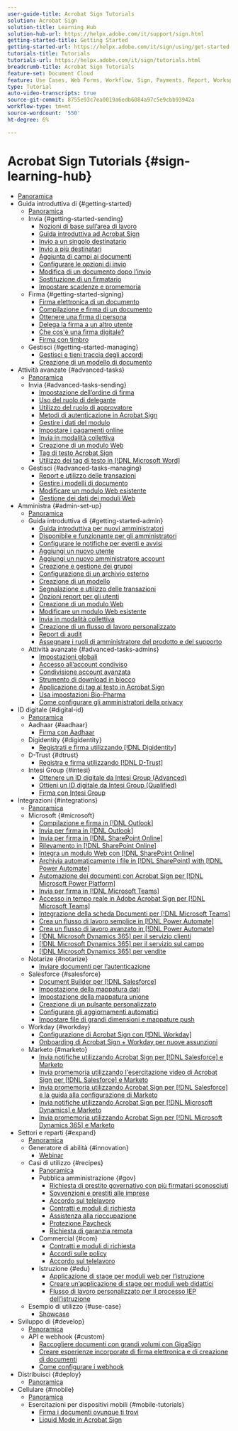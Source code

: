 ```yaml
---
user-guide-title: Acrobat Sign Tutorials
solution: Acrobat Sign
solution-title: Learning Hub
solution-hub-url: https://helpx.adobe.com/it/support/sign.html
getting-started-title: Getting Started
getting-started-url: https://helpx.adobe.com/it/sign/using/get-started-guide.html
tutorials-title: Tutorials
tutorials-url: https://helpx.adobe.com/it/sign/tutorials.html
breadcrumb-title: Acrobat Sign Tutorials
feature-set: Document Cloud
feature: Use Cases, Web Forms, Workflow, Sign, Payments, Report, Workspace, Deadline, Administration, Digital ID, Form, Integrations, Mobile, Skill Builder
type: Tutorial
auto-video-transcripts: true
source-git-commit: 8755e93c7ea0019a6edb6084a97c5e9cbb93942a
workflow-type: tm+mt
source-wordcount: '550'
ht-degree: 6%

---
```



# Acrobat Sign Tutorials {#sign-learning-hub}

+ [Panoramica](overview.md)
+ Guida introduttiva di {#getting-started}
   + [Panoramica](sign-beginner-tutorials/beginner-users-overview.md)
   + Invia {#getting-started-sending}
      + [Nozioni di base sull’area di lavoro](sign-beginner-tutorials/quick-tour.md)
      + [Guida introduttiva ad Acrobat Sign](sign-beginner-tutorials/new-sender.md)
      + [Invio a un singolo destinatario](sign-beginner-tutorials/send-to-single-recipient.md)
      + [Invio a più destinatari](sign-beginner-tutorials/send-to-multiple-recipients.md)
      + [Aggiunta di campi ai documenti](sign-beginner-tutorials/adding-fields.md)
      + [Configurare le opzioni di invio](sign-beginner-tutorials/sending-options.md)
      + [Modifica di un documento dopo l’invio](sign-beginner-tutorials/modify-in-flight.md)
      + [Sostituzione di un firmatario](sign-beginner-tutorials/replace-signer.md)
      + [Impostare scadenze e promemoria](sign-beginner-tutorials/set-deadlines-reminders.md)
   + Firma {#getting-started-signing}
      + [Firma elettronica di un documento](sign-beginner-tutorials/electronically-sign-a-document.md)
      + [Compilazione e firma di un documento](sign-beginner-tutorials/fill-and-sign.md)
      + [Ottenere una firma di persona](sign-beginner-tutorials/sign-in-person.md)
      + [Delega la firma a un altro utente](sign-beginner-tutorials/delegate-signing.md)
      + [Che cos&#39;è una firma digitale?](sign-beginner-tutorials/sign-with-a-digital-signature.md)
      + [Firma con timbro](sign-beginner-tutorials/sign-with-a-stamp.md)
   + Gestisci {#getting-started-managing}
      + [Gestisci e tieni traccia degli accordi](sign-beginner-tutorials/manage-and-track.md)
      + [Creazione di un modello di documento](https://experienceleague.adobe.com/docs/document-cloud-learn/sign-learning-hub/admin-set-up/getting-started-admin/create-a-template.html?lang=it)
+ Attività avanzate {#advanced-tasks}
   + [Panoramica](sign-advanced-users/advanced-users-overview.md)
   + Invia {#advanced-tasks-sending}
      + [Impostazione dell’ordine di firma](sign-advanced-users/setting-up-routing.md)
      + [Uso del ruolo di delegante](sign-advanced-users/delegate-signature.md)
      + [Utilizzo del ruolo di approvatore](sign-advanced-users/add-an-approver.md)
      + [Metodi di autenticazione in Acrobat Sign](sign-advanced-users/authentication-methods.md)
      + [Gestire i dati del modulo](sign-advanced-users/manage-form-data.md)
      + [Impostare i pagamenti online](sign-advanced-users/set-up-online-payments.md)
      + [Invia in modalità collettiva](https://experienceleague.adobe.com/docs/document-cloud-learn/sign-learning-hub/admin-set-up/getting-started-admin/megasign.html?lang=it)
      + [Creazione di un modulo Web](https://experienceleague.adobe.com/docs/document-cloud-learn/sign-learning-hub/admin-set-up/getting-started-admin/webform.html?lang=it)
      + [Tag di testo Acrobat Sign](https://experienceleague.adobe.com/docs/document-cloud-learn/sign-learning-hub/admin-set-up/advanced-tasks-admins/adobe-sign-text-tagging.html?lang=it)
      + [Utilizzo dei tag di testo in [!DNL Microsoft Word]](sign-advanced-users/text-tagging-word.md)
   + Gestisci {#advanced-tasks-managing}
      + [Report e utilizzo delle transazioni](sign-advanced-users/creating-a-report.md)
      + [Gestire i modelli di documento](sign-advanced-users/edit-a-template.md)
      + [Modificare un modulo Web esistente](sign-advanced-users/modify-webform.md)
      + [Gestione dei dati dei moduli Web](sign-advanced-users/manage-webform-data.md)
+ Amministra {#admin-set-up}
   + [Panoramica](admin/intro-admin-overview.md)
   + Guida introduttiva di {#getting-started-admin}
      + [Guida introduttiva per nuovi amministratori](admin/get-started-admin.md)
      + [Disponibile e funzionante per gli amministratori](admin/up-and-running-admin.md)
      + [Configurare le notifiche per eventi e avvisi](admin/set-up-shared-events-and-alert.md)
      + [Aggiungi un nuovo utente](admin/add-users-to-your-account.md)
      + [Aggiungi un nuovo amministratore account](admin/add-admin.md)
      + [Creazione e gestione dei gruppi](admin/create-and-manage-groups.md)
      + [Configurazione di un archivio esterno](admin/set-up-your-external-archive.md)
      + [Creazione di un modello](sign-advanced-users/create-a-template.md)
      + [Segnalazione e utilizzo delle transazioni](https://experienceleague.adobe.com/it/docs/document-cloud-learn/sign-learning-hub/advanced-tasks/advanced-tasks-managing/creating-a-report)
      + [Opzioni report per gli utenti](admin/report-options.md)
      + [Creazione di un modulo Web](sign-advanced-users/webform.md)
      + [Modificare un modulo Web esistente](https://experienceleague.adobe.com/docs/document-cloud-learn/sign-learning-hub/advanced-tasks/advanced-tasks-managing/modify-webform.html?lang=it)
      + [Invia in modalità collettiva](sign-advanced-users/megasign.md)
      + [Creazione di un flusso di lavoro personalizzato](admin/building-a-custom-workflow.md)
      + [Report di audit](admin/audit-reports.md)
      + [Assegnare i ruoli di amministratore del prodotto e del supporto](admin/promote-admin.md)
   + Attività avanzate {#advanced-tasks-admins}
      + [Impostazioni globali](admin/learn-about-global-settings.md)
      + [Accesso all’account condiviso](admin/share-account-access.md)
      + [Condivisione account avanzata](admin/advanced-account-sharing.md)
      + [Strumento di download in blocco](admin/bulk-download-tool.md)
      + [Applicazione di tag al testo in Acrobat Sign](sign-advanced-users/adobe-sign-text-tagging.md)
      + [Usa impostazioni Bio-Pharma](admin/use-bio-pharma-settings.md)
      + [Come configurare gli amministratori della privacy](admin/privacy.md)
+ ID digitale {#digital-id}
   + [Panoramica](digitalid/digitalid-overview.md)
   + Aadhaar {#aadhaar}
      + [Firma con Aadhaar](digitalid/aadhaar-sign.md)
   + Digidentity {#digidentity}
      + [Registrati e firma utilizzando  [!DNL Digidentity]](digitalid/digidentity-sign.md)
   + D-Trust {#dtrust}
      + [Registra e firma utilizzando [!DNL D-Trust]](digitalid/d-trust.md)
   + Intesi Group {#intesi}
      + [Ottenere un ID digitale da Intesi Group (Advanced)](digitalid/intesi-advanced.md)
      + [Ottieni un ID digitale da Intesi Group (Qualified)](digitalid/intesi-qualified.md)
      + [Firma con Intesi Group](digitalid/intesi-sign.md)
+ Integrazioni {#integrations}
   + [Panoramica](integrations/integrations-overview.md)
   + Microsoft {#microsoft}
      + [Compilazione e firma in  [!DNL Outlook]](integrations/fill-and-sign-doc-microsoft-outlook.md)
      + [Invia per firma in [!DNL Outlook]](integrations/send-for-signature-with-outlook.md)
      + [Invia per firma in [!DNL SharePoint Online]](integrations/send-for-signature-with-sharepoint-online.md)
      + [Rilevamento in [!DNL SharePoint Online]](integrations/track-an-agreement-with-sharepoint-online.md)
      + [Integra un modulo Web con  [!DNL SharePoint Online]](integrations/integrate-web-form-sharepoint-online.md)
      + [Archivia automaticamente i file in [!DNL SharePoint] with [!DNL Power Automate]](integrations/auto-archive-sharepoint-power-automate.md)
      + [Automazione dei documenti con Acrobat Sign per  [!DNL Microsoft Power Platform]](integrations/documentautomation.md)
      + [Invia per firma in [!DNL Microsoft Teams]](integrations/adobe-sign-teams-mortgage.md)
      + [Accesso in tempo reale in Adobe Acrobat Sign per [!DNL Microsoft Teams]](integrations/live-sign-microsoft-teams.md)
      + [Integrazione della scheda Documenti per  [!DNL Microsoft Teams]](integrations/acrobat-sign-teams-documents-tab.md)
      + [Crea un flusso di lavoro semplice in [!DNL Power Automate]](integrations/simple-workflow-power-automate.md)
      + [Crea un flusso di lavoro avanzato in [!DNL Power Automate]](integrations/advanced-workflow-power-automate.md)
      + [[!DNL Microsoft Dynamics 365] per il servizio clienti](integrations/dynamics-customer-service.md)
      + [[!DNL Microsoft Dynamics 365] per il servizio sul campo](integrations/dynamics-field-service.md)
      + [[!DNL Microsoft Dynamics 365] per vendite](integrations/dynamics-sales.md)
   + Notarize {#notarize}
      + [Inviare documenti per l’autenticazione](integrations/send-document-notarize.md)
   + Salesforce {#salesforce}
      + [Document Builder per  [!DNL Salesforce]](integrations/create-an-agreement-template.md)
      + [Impostazione della mappatura dati](integrations/set-up-data-mapping.md)
      + [Impostazione della mappatura unione](integrations/set-up-merging-map.md)
      + [Creazione di un pulsante personalizzato](integrations/create-a-custom-button.md)
      + [Configurare gli aggiornamenti automatici](integrations/salesforce-automatic-updates.md)
      + [Impostare file di grandi dimensioni e mappature push](integrations/salesforce-large-files.md)
   + Workday {#workday}
      + [Configurazione di Acrobat Sign con  [!DNL Workday]](integrations/workday.md)
      + [Onboarding di Acrobat Sign + Workday per nuove assunzioni](integrations/acrobat-sign-workday-onboarding.md)
   + Marketo {#marketo}
      + [Invia notifiche utilizzando Acrobat Sign per [!DNL Salesforce] e Marketo](integrations/marketo-salesforce-sms.md)
      + [Invia promemoria utilizzando l&#39;esercitazione video di Acrobat Sign per  [!DNL Salesforce]  e Marketo](integrations/marketo-salesforce-reminder-video.md)
      + [Invia promemoria utilizzando Acrobat Sign per  [!DNL Salesforce]  e la guida alla configurazione di Marketo](integrations/marketo-salesforce-reminder.md)
      + [Invia notifiche utilizzando Acrobat Sign per [!DNL Microsoft Dynamics] e Marketo](integrations/marketo-dynamics-sms.md)
      + [Invia promemoria utilizzando Acrobat Sign per [!DNL Microsoft Dynamics 365] e Marketo](integrations/marketo-dynamics-reminder.md)
+ Settori e reparti {#expand}
   + [Panoramica](sign-usecase/expand-inspire-overview.md)
   + Generatore di abilità {#innovation}
      + [Webinar](sign-usecase/innovation-series.md)
   + Casi di utilizzo {#recipes}
      + [Panoramica](sign-usecase/recipes.md)
      + Pubblica amministrazione {#gov}
         + [Richiesta di prestito governativo con più firmatari sconosciuti](sign-usecase/webform-multiple-signers.md)
         + [Sovvenzioni e prestiti alle imprese](sign-usecase/usecasegovgrants.md)
         + [Accordo sul telelavoro](sign-usecase/usecasegovtelework.md)
         + [Contratti e moduli di richiesta](sign-usecase/usecasegovcontracts.md)
         + [Assistenza alla rioccupazione](sign-usecase/usecasegovreemployment.md)
         + [Protezione Paycheck](sign-usecase/usecasegovpaycheck.md)
         + [Richiesta di garanzia remota](sign-usecase/usecasegovremote.md)
      + Commercial {#com}
         + [Contratti e moduli di richiesta](sign-usecase/usecasecomcontracts.md)
         + [Accordi sulle policy](sign-usecase/usecasecompolicy.md)
         + [Accordo sul telelavoro](sign-usecase/usecasecomtelework.md)
      + Istruzione {#edu}
         + [Applicazione di stage per moduli web per l’istruzione](sign-usecase/usecase-edu-intern.md)
         + [Creare un’applicazione di stage per moduli web didattici](sign-usecase/usecase-edu-intern-create.md)
         + [Flusso di lavoro personalizzato per il processo IEP dell’istruzione](sign-usecase/usecase-edu-iep.md)
   + Esempio di utilizzo {#use-case}
      + [Showcase](sign-usecase/use-case-showcase.md)
+ Sviluppo di {#develop}
   + [Panoramica](develop/develop-overview.md)
   + API e webhook {#custom}
      + [Raccogliere documenti con grandi volumi con GigaSign](develop/gigasign.md)
      + [Creare esperienze incorporate di firma elettronica e di creazione di documenti](develop/embeddedesignature.md)
      + [Come configurare i webhook](develop/webhooks.md)
+ Distribuisci {#deploy}
   + [Panoramica](deploy-overview.md)
+ Cellulare {#mobile}
   + [Panoramica](mobile/mobile-overview.md)
   + Esercitazioni per dispositivi mobili {#mobile-tutorials}
      + [Firma i documenti ovunque ti trovi](mobile/sign-mobile.md)
      + [Liquid Mode in Acrobat Sign](mobile/liquidmode.md)
